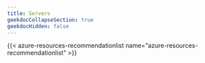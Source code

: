 ```yaml
---
title: Servers
geekdocCollapseSection: true
geekdocHidden: false
---
```


{{< azure-resources-recommendationlist name="azure-resources-recommendationlist" >}}

